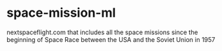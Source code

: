 # space-mission-ml
 nextspaceflight.com that includes all the space missions since the beginning of Space Race between the USA and the Soviet Union in 1957
